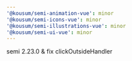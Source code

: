 ```yaml
---
'@kousum/semi-animation-vue': minor
'@kousum/semi-icons-vue': minor
'@kousum/semi-illustrations-vue': minor
'@kousum/semi-ui-vue': minor
---
```


semi 2.23.0 & fix clickOutsideHandler

